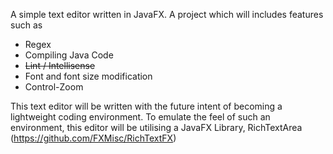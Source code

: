 A simple text editor written in JavaFX. A project which will includes features such as 

- Regex
- Compiling Java Code
- ~~Lint / Intellisense~~
- Font and font size modification
- Control-Zoom
	
This text editor will be written with the future intent of becoming a lightweight coding environment. To emulate the feel of such an environment, this editor will be utilising a JavaFX Library, RichTextArea (https://github.com/FXMisc/RichTextFX)
